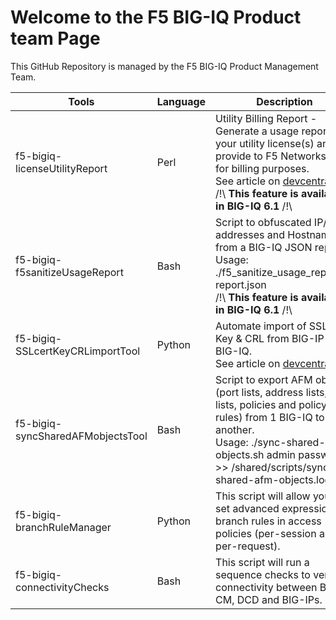 # Welcome to the F5 BIG-IQ Product team Page

This GitHub Repository is managed by the F5 BIG-IQ Product Management Team.

Tools | Language | Description
------------ | ------------- | -------------
f5-bigiq-licenseUtilityReport | Perl | Utility Billing Report - Generate a usage report for your utility license(s) and provide to F5 Networks Inc. for billing purposes.<br/>See article on [devcentral](https://devcentral.f5.com/articles/generation-of-utility-billing-report-using-big-iqs-api-30193)<br/>/!\ **This feature is available in BIG-IQ 6.1** /!\
f5-bigiq-f5sanitizeUsageReport | Bash | Script to obfuscated IP/MAC addresses and Hostnames from a BIG-IQ JSON report.<br/>Usage: ./f5_sanitize_usage_report.sh report.json<br/>/!\ **This feature is available in BIG-IQ 6.1** /!\
f5-bigiq-SSLcertKeyCRLimportTool | Python | Automate import of SSL Cert, Key & CRL from BIG-IP to BIG-IQ.<br/>See article on [devcentral](https://devcentral.f5.com/articles/automate-import-of-ssl-certificate-key-crl-from-big-ip-to-big-iq-31899)
f5-bigiq-syncSharedAFMobjectsTool | Bash | Script to export AFM objects (port lists, address lists, rule lists, policies and policy rules) from 1 BIG-IQ to another.<br/>Usage: ./sync-shared-afm-objects.sh <big-iq-ip-target> admin password >> /shared/scripts/sync-shared-afm-objects.log
f5-bigiq-branchRuleManager | Python | This script will allow you to set advanced expression for branch rules in access policies (per-session and per-request).
f5-bigiq-connectivityChecks | Bash | This script will run a sequence checks to verify connectivity between BIG-IQ CM, DCD and BIG-IPs.